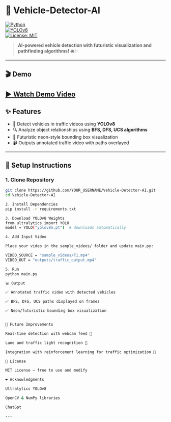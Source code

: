 # 🚦 Vehicle-Detector-AI

[![Python](https://img.shields.io/badge/Python-3.9%2B-blue?logo=python&logoColor=white)](https://www.python.org/)  
[![YOLOv8](https://img.shields.io/badge/YOLOv8-Ultralytics-green?logo=ultralytics)](https://github.com/ultralytics/ultralytics)  
[![License: MIT](https://img.shields.io/badge/License-MIT-yellow.svg)](LICENSE)

> **AI-powered vehicle detection with futuristic visualization and pathfinding algorithms!** 🚘✨

---

## 🎬 Demo

[▶️ Watch Demo Video](sample_videos/rst.mp4)
---

## ✨ Features
- 🚗 Detect vehicles in traffic videos using **YOLOv8**  
- 🔍 Analyze object relationships using **BFS, DFS, UCS algorithms**  
- 🌌 Futuristic neon-style bounding box visualization  
- 📹 Outputs annotated traffic video with paths overlayed  

---

## 📂 Setup Instructions

### 1. Clone Repository
```bash
git clone https://github.com/YOUR_USERNAME/Vehicle-Detector-AI.git
cd Vehicle-Detector-AI

2. Install Dependencies
pip install -r requirements.txt

3. Download YOLOv8 Weights
from ultralytics import YOLO
model = YOLO("yolov8m.pt")  # downloads automatically

4. Add Input Video

Place your video in the sample_videos/ folder and update main.py:

VIDEO_SOURCE = "sample_videos/T1.mp4"
VIDEO_OUT = "outputs/traffic_output.mp4"

5. Run
python main.py

📊 Output

✅ Annotated traffic video with detected vehicles

✅ BFS, DFS, UCS paths displayed on frames

✅ Neon/futuristic bounding box visualization


🔮 Future Improvements

Real-time detection with webcam feed 🎥

Lane and traffic light recognition 🛑

Integration with reinforcement learning for traffic optimization 🤖

📜 License

MIT License – free to use and modify

❤️ Acknowledgments

Ultralytics YOLOv8

OpenCV & NumPy libraries

ChatGpt

---

